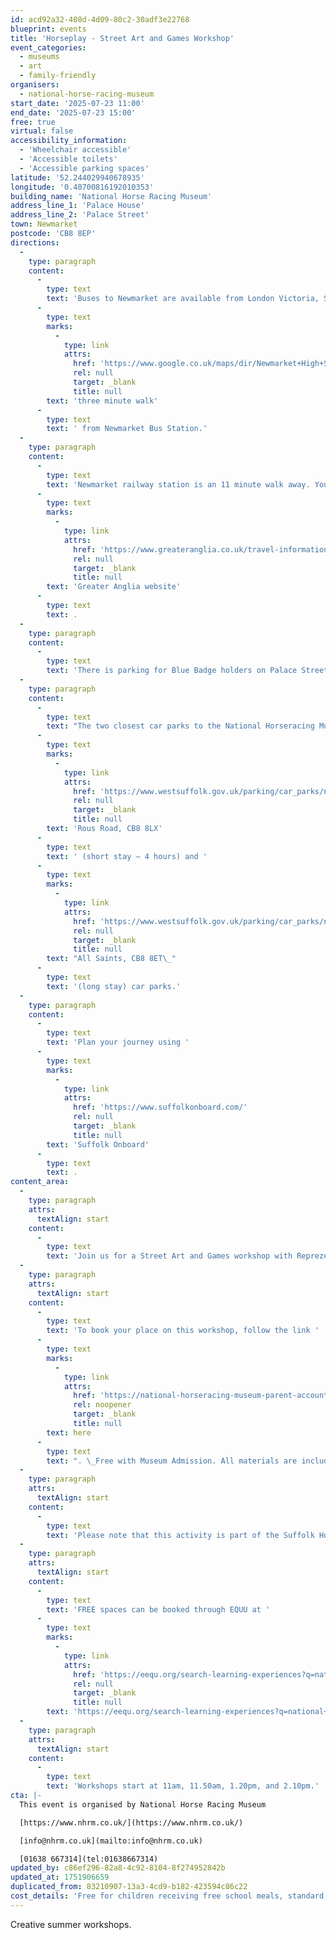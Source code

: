 ```yaml
---
id: acd92a32-408d-4d09-80c2-30adf3e22768
blueprint: events
title: 'Horseplay - Street Art and Games Workshop'
event_categories:
  - museums
  - art
  - family-friendly
organisers:
  - national-horse-racing-museum
start_date: '2025-07-23 11:00'
end_date: '2025-07-23 15:00'
free: true
virtual: false
accessibility_information:
  - 'Wheelchair accessible'
  - 'Accessible toilets'
  - 'Accessible parking spaces'
latitude: '52.244029940678935'
longitude: '0.40700816192010353'
building_name: 'National Horse Racing Museum'
address_line_1: 'Palace House'
address_line_2: 'Palace Street'
town: Newmarket
postcode: 'CB8 8EP'
directions:
  -
    type: paragraph
    content:
      -
        type: text
        text: 'Buses to Newmarket are available from London Victoria, Stansted, Cambridge, Bury St Edmunds and Great Yarmouth. The closest bus stop to the museum is on the High Street and just a 2 minute walk from Palace House via Sun Lane, next to Pizza Express. It is just a '
      -
        type: text
        marks:
          -
            type: link
            attrs:
              href: 'https://www.google.co.uk/maps/dir/Newmarket+High+St,+Newmarket+CB8+8JH/National+Horseracing+Museum,+Palace+St,+Newmarket+CB8+8EP/@52.2435967,0.4036543,17z/data=!3m1!4b1!4m14!4m13!1m5!1m1!1s0x47d8426600107deb:0xf0338d80ad1822a2!2m2!1d0.4051046!2d52.2434653!1m5!1m1!1s0x47d842660813eb97:0x26c8aa551c3826db!2m2!1d0.4074339!2d52.2437964!3e3?entry=ttu&g_ep=EgoyMDI0MTAyOS4wIKXMDSoASAFQAw%3D%3D'
              rel: null
              target: _blank
              title: null
        text: 'three minute walk'
      -
        type: text
        text: ' from Newmarket Bus Station.'
  -
    type: paragraph
    content:
      -
        type: text
        text: 'Newmarket railway station is an 11 minute walk away. You can find up to date train times on the '
      -
        type: text
        marks:
          -
            type: link
            attrs:
              href: 'https://www.greateranglia.co.uk/travel-information/station-information/nmk'
              rel: null
              target: _blank
              title: null
        text: 'Greater Anglia website'
      -
        type: text
        text: .
  -
    type: paragraph
    content:
      -
        type: text
        text: 'There is parking for Blue Badge holders on Palace Street. Please observe local highway restrictions and ensure you display your Blue Badge at all times.'
  -
    type: paragraph
    content:
      -
        type: text
        text: "The two closest car parks to the National Horseracing Museum are\_"
      -
        type: text
        marks:
          -
            type: link
            attrs:
              href: 'https://www.westsuffolk.gov.uk/parking/car_parks/newmarket-car-parks.cfm'
              rel: null
              target: _blank
              title: null
        text: 'Rous Road, CB8 8LX'
      -
        type: text
        text: ' (short stay – 4 hours) and '
      -
        type: text
        marks:
          -
            type: link
            attrs:
              href: 'https://www.westsuffolk.gov.uk/parking/car_parks/newmarket-car-parks.cfm'
              rel: null
              target: _blank
              title: null
        text: "All Saints, CB8 8ET\_"
      -
        type: text
        text: '(long stay) car parks.'
  -
    type: paragraph
    content:
      -
        type: text
        text: 'Plan your journey using '
      -
        type: text
        marks:
          -
            type: link
            attrs:
              href: 'https://www.suffolkonboard.com/'
              rel: null
              target: _blank
              title: null
        text: 'Suffolk Onboard'
      -
        type: text
        text: .
content_area:
  -
    type: paragraph
    attrs:
      textAlign: start
    content:
      -
        type: text
        text: 'Join us for a Street Art and Games workshop with Reprezent Project. Get crafty together in this fun workshop inspired by our special exhibition, HORSEPLAY!'
  -
    type: paragraph
    attrs:
      textAlign: start
    content:
      -
        type: text
        text: 'To book your place on this workshop, follow the link '
      -
        type: text
        marks:
          -
            type: link
            attrs:
              href: 'https://national-horseracing-museum-parent-account.arttickets.org.uk/national-horseracing-museum/street-art-and-games-workshop-with-reprezent-project-68528603219d3'
              rel: noopener
              target: _blank
              title: null
        text: here
      -
        type: text
        text: ". \_Free with Museum Admission. All materials are included."
  -
    type: paragraph
    attrs:
      textAlign: start
    content:
      -
        type: text
        text: 'Please note that this activity is part of the Suffolk Holiday and Activity Fund programme of holiday provision and if your child receives free school meals, you are eligible for a FREE family museum visit, workshop and your child will receive a freshly made nutritious packed lunch from The Tack Box.'
  -
    type: paragraph
    attrs:
      textAlign: start
    content:
      -
        type: text
        text: 'FREE spaces can be booked through EQUU at '
      -
        type: text
        marks:
          -
            type: link
            attrs:
              href: 'https://eequ.org/search-learning-experiences?q=national+horseracing+museum'
              rel: null
              target: _blank
              title: null
        text: 'https://eequ.org/search-learning-experiences?q=national+horseracing+museum'
  -
    type: paragraph
    attrs:
      textAlign: start
    content:
      -
        type: text
        text: 'Workshops start at 11am, 11.50am, 1.20pm, and 2.10pm.'
cta: |-
  This event is organised by National Horse Racing Museum

  [https://www.nhrm.co.uk/](https://www.nhrm.co.uk/) 

  [info@nhrm.co.uk](mailto:info@nhrm.co.uk)

  [01638 667314](tel:01638667314)
updated_by: c86ef296-82a8-4c92-8104-8f274952842b
updated_at: 1751906659
duplicated_from: 83210907-13a3-4cd9-b182-423594c86c22
cost_details: 'Free for children receiving free school meals, standard tickets from £10'
---
```

Creative summer workshops.